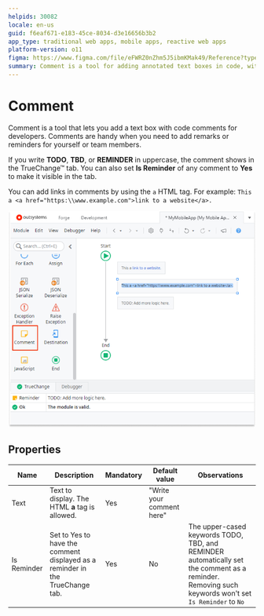 ```yaml
---
helpids: 30082
locale: en-us
guid: f6eaf671-e183-45ce-8034-d3e16656b3b2
app_type: traditional web apps, mobile apps, reactive web apps
platform-version: o11
figma: https://www.figma.com/file/eFWRZ0nZhm5J5ibmKMak49/Reference?type=design&node-id=2836%3A3583&mode=design&t=Ix2yojgoXorQvo4C-1
summary: Comment is a tool for adding annotated text boxes in code, with features to highlight reminders and include links
---
```

# Comment

Comment is a tool that lets you add a text box with code comments for developers. Comments are handy when you need to add remarks or reminders for yourself or team members.

If you write **TODO**, **TBD**, or **REMINDER** in uppercase, the comment shows in the TrueChange&#8482; tab. You can also set **Is Reminder** of any comment to **Yes** to make it visible in the tab. 

You can add links in comments by using the `a` HTML tag. For example: `This a <a href="https:\\www.example.com">link to a website</a>.`

![Comment tool interface in Service Studio](images/comment-tool-ss.png "Comment Tool Screenshot")

## Properties


|Name|Description|Mandatory|Default value|Observations|
|---|---|---|---|---|
|Text| Text to display. The HTML **a** tag is allowed.|Yes |"Write your comment here"|
|Is Reminder|Set to Yes to have the comment displayed as a reminder in the TrueChange tab.|Yes|No|The upper-cased keywords TODO, TBD, and REMINDER automatically set the comment as a reminder. Removing such keywords won't set `Is Reminder` to `No`|


